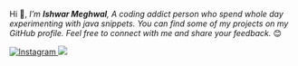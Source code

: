 Hi 👋, <I>I’m <b>Ishwar Meghwal</b>, A coding addict person who spend whole day experimenting with java snippets. You can find some of my projects on my GitHub profile.
Feel free to connect with me and share your feedback.</I> 😊

  <a href="https://instagram.com/ishwarx28">
    <img src="https://img.shields.io/badge/Instagram-ff00cc"
         alt="Instagram">
  </a>
  <a href="https://www.linkedin.com/ishwar-meghwal-34848b241"><img src="https://img.shields.io/badge/Linkedin-Account-f39f37"></a>
</p>
